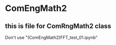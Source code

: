 # ComEngMath2

this is file for ComRngMath2 class
---
Don't use "(ComEngMath2)FFT_test_01.ipynb" 


